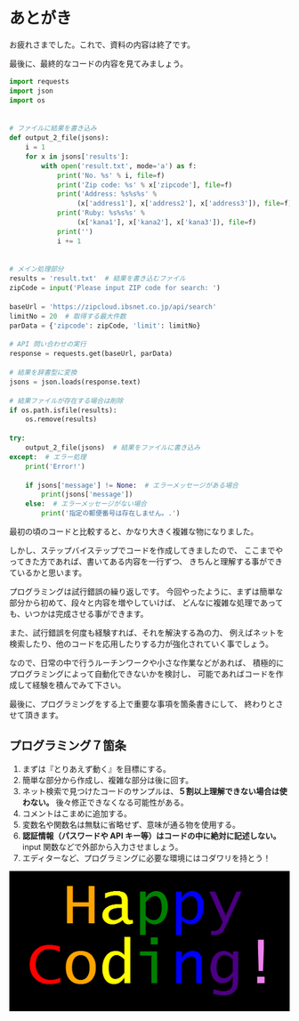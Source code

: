 # あとがき

お疲れさまでした。これで、資料の内容は終了です。

最後に、最終的なコードの内容を見てみましょう。

```py
import requests
import json
import os


# ファイルに結果を書き込み
def output_2_file(jsons):
    i = 1
    for x in jsons['results']:
        with open('result.txt', mode='a') as f:
            print('No. %s' % i, file=f)
            print('Zip code: %s' % x['zipcode'], file=f)
            print('Address: %s%s%s' %
                 (x['address1'], x['address2'], x['address3']), file=f)
            print('Ruby: %s%s%s' %
                 (x['kana1'], x['kana2'], x['kana3']), file=f)
            print('')
            i += 1


# メイン処理部分
results = 'result.txt'  # 結果を書き込むファイル
zipCode = input('Please input ZIP code for search: ')

baseUrl = 'https://zipcloud.ibsnet.co.jp/api/search'
limitNo = 20  # 取得する最大件数
parData = {'zipcode': zipCode, 'limit': limitNo}

# API 問い合わせの実行
response = requests.get(baseUrl, parData)

# 結果を辞書型に変換
jsons = json.loads(response.text)

# 結果ファイルが存在する場合は削除
if os.path.isfile(results):
    os.remove(results)

try:
    output_2_file(jsons)  # 結果をファイルに書き込み
except:  # エラー処理
    print('Error!')

    if jsons['message'] != None:  # エラーメッセージがある場合
        print(jsons['message'])
    else:  # エラーメッセージがない場合
        print('指定の郵便番号は存在しません。.')
```

最初の頃のコードと比較すると、かなり大きく複雑な物になりました。

しかし、ステップバイステップでコードを作成してきましたので、
ここまでやってきた方であれば、書いてある内容を一行ずつ、
きちんと理解する事ができているかと思います。

プログラミングは試行錯誤の繰り返しです。
今回やったように、まずは簡単な部分から初めて、段々と内容を増やしていけば、
どんなに複雑な処理であっても、いつかは完成させる事ができます。

また、試行錯誤を何度も経験すれば、それを解決する為の力、
例えばネットを検索したり、他のコードを応用したりする力が強化されていく事でしょう。

なので、日常の中で行うルーチンワークや小さな作業などがあれば、
積極的にプログラミングによって自動化できないかを検討し、
可能であればコードを作成して経験を積んでみて下さい。

最後に、プログラミングをする上で重要な事項を箇条書きにして、
終わりとさせて頂きます。

## プログラミング７箇条

1. まずは『とりあえず動く』を目標にする。
2. 簡単な部分から作成し、複雑な部分は後に回す。
3. ネット検索で見つけたコードのサンプルは、**５割以上理解できない場合は使わない。**
後々修正できなくなる可能性がある。
4. コメントはこまめに追加する。
5. 変数名や関数名は無駄に省略せず、意味が通る物を使用する。
6. **認証情報（パスワードや API キー等）はコードの中に絶対に記述しない。**
input 関数などで外部から入力させましょう。
7. エディターなど、プログラミングに必要な環境にはコダワリを持とう！

![img](2021-12-12-00-38-41.png)
